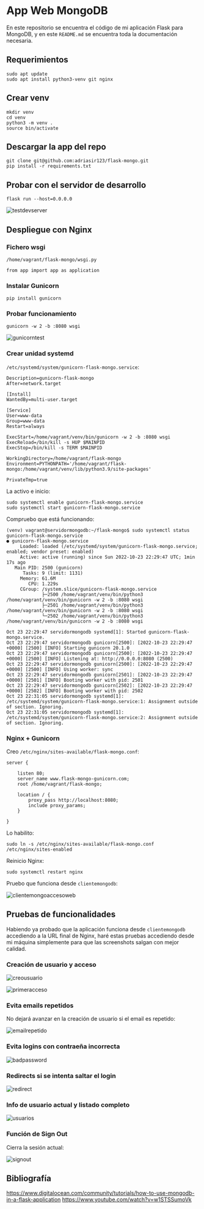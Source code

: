 # App Web MongoDB

En este repositorio se encuentra el código de mi aplicación Flask para MongoDB, y en este `README.md` se encuentra toda la documentación necesaria.

## Requerimientos

```shell
sudo apt update
sudo apt install python3-venv git nginx
```

## Crear venv

```shell
mkdir venv
cd venv
python3 -m venv .
source bin/activate
```

## Descargar la app del repo

```shell
git clone git@github.com:adriasir123/flask-mongo.git
pip install -r requirements.txt
```

## Probar con el servidor de desarrollo

```shell
flask run --host=0.0.0.0
```

![testdevserver](https://i.imgur.com/xbcOTBK.png)

## Despliegue con Nginx

### Fichero wsgi

`/home/vagrant/flask-mongo/wsgi.py`

```shell
from app import app as application
```

### Instalar Gunicorn

```shell
pip install gunicorn
```

### Probar funcionamiento

```shell
gunicorn -w 2 -b :8080 wsgi
```

![gunicorntest](https://i.imgur.com/6xQkVOo.png)

### Crear unidad systemd

`/etc/systemd/system/gunicorn-flask-mongo.service`:

```shell
Description=gunicorn-flask-mongo
After=network.target

[Install]
WantedBy=multi-user.target

[Service]
User=www-data
Group=www-data
Restart=always

ExecStart=/home/vagrant/venv/bin/gunicorn -w 2 -b :8080 wsgi
ExecReload=/bin/kill -s HUP $MAINPID
ExecStop=/bin/kill -s TERM $MAINPID

WorkingDirectory=/home/vagrant/flask-mongo
Environment=PYTHONPATH='/home/vagrant/flask-mongo:/home/vagrant/venv/lib/python3.9/site-packages'

PrivateTmp=true
```

La activo e inicio:

```shell
sudo systemctl enable gunicorn-flask-mongo.service
sudo systemctl start gunicorn-flask-mongo.service
```

Compruebo que está funcionando:

```shell
(venv) vagrant@servidormongodb:~/flask-mongo$ sudo systemctl status gunicorn-flask-mongo.service
● gunicorn-flask-mongo.service
     Loaded: loaded (/etc/systemd/system/gunicorn-flask-mongo.service; enabled; vendor preset: enabled)
     Active: active (running) since Sun 2022-10-23 22:29:47 UTC; 1min 17s ago
   Main PID: 2500 (gunicorn)
      Tasks: 9 (limit: 1131)
     Memory: 61.6M
        CPU: 1.229s
     CGroup: /system.slice/gunicorn-flask-mongo.service
             ├─2500 /home/vagrant/venv/bin/python3 /home/vagrant/venv/bin/gunicorn -w 2 -b :8080 wsgi
             ├─2501 /home/vagrant/venv/bin/python3 /home/vagrant/venv/bin/gunicorn -w 2 -b :8080 wsgi
             └─2502 /home/vagrant/venv/bin/python3 /home/vagrant/venv/bin/gunicorn -w 2 -b :8080 wsgi

Oct 23 22:29:47 servidormongodb systemd[1]: Started gunicorn-flask-mongo.service.
Oct 23 22:29:47 servidormongodb gunicorn[2500]: [2022-10-23 22:29:47 +0000] [2500] [INFO] Starting gunicorn 20.1.0
Oct 23 22:29:47 servidormongodb gunicorn[2500]: [2022-10-23 22:29:47 +0000] [2500] [INFO] Listening at: http://0.0.0.0:8080 (2500)
Oct 23 22:29:47 servidormongodb gunicorn[2500]: [2022-10-23 22:29:47 +0000] [2500] [INFO] Using worker: sync
Oct 23 22:29:47 servidormongodb gunicorn[2501]: [2022-10-23 22:29:47 +0000] [2501] [INFO] Booting worker with pid: 2501
Oct 23 22:29:47 servidormongodb gunicorn[2502]: [2022-10-23 22:29:47 +0000] [2502] [INFO] Booting worker with pid: 2502
Oct 23 22:31:05 servidormongodb systemd[1]: /etc/systemd/system/gunicorn-flask-mongo.service:1: Assignment outside of section. Ignoring.
Oct 23 22:31:05 servidormongodb systemd[1]: /etc/systemd/system/gunicorn-flask-mongo.service:2: Assignment outside of section. Ignoring.
```

### Nginx + Gunicorn

Creo `/etc/nginx/sites-available/flask-mongo.conf`:

```shell
server {

    listen 80;
    server_name www.flask-mongo-gunicorn.com;
    root /home/vagrant/flask-mongo;

    location / {
        proxy_pass http://localhost:8080;
        include proxy_params;
    }

}
```

Lo habilito:

```shell
sudo ln -s /etc/nginx/sites-available/flask-mongo.conf /etc/nginx/sites-enabled
```

Reinicio Nginx:

```shell
sudo systemctl restart nginx
```

Pruebo que funciona desde `clientemongodb`:

![clientemongoaccesoweb](https://i.imgur.com/PcLt5ZI.png)

## Pruebas de funcionalidades

Habiendo ya probado que la aplicación funciona desde `clientemongodb` accediendo a la URL final de Nginx, haré estas pruebas accediendo desde mi máquina simplemente para que las screenshots salgan con mejor calidad.

### Creación de usuario y acceso

![creousuario](https://i.imgur.com/Q1kJd9X.png)

![primeracceso](https://i.imgur.com/bfx5slT.png)

### Evita emails repetidos

No dejará avanzar en la creación de usuario si el email es repetido:

![emailrepetido](https://i.postimg.cc/fbNFRbjP/email-repetido.gif)

### Evita logins con contraeña incorrecta

![badpassword](https://i.postimg.cc/rFSynDmn/bad-password.gif)

### Redirects si se intenta saltar el login

![redirect](https://i.postimg.cc/gJH7fbCZ/redirect.gif)

### Info de usuario actual y listado completo

![usuarios](https://i.postimg.cc/05mG5CjV/usuarios.gif)

### Función de Sign Out

Cierra la sesión actual:

![signout](https://i.postimg.cc/VvcC03vD/signout.gif)

## Bibliografía

https://www.digitalocean.com/community/tutorials/how-to-use-mongodb-in-a-flask-application
https://www.youtube.com/watch?v=w1STSSumoVk
